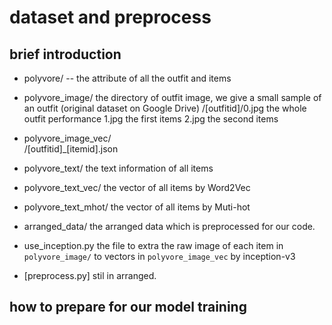 # dataset and preprocess

## brief introduction 

- polyvore/   -- the attribute of all the outfit and items

- polyvore_image/		the directory of outfit image, we give a small sample of an outfit (original dataset on 							Google Drive)
	/[outfitid]/0.jpg   the whole outfit performance
				1.jpg   the first items
				2.jpg   the second items

- polyvore_image_vec/	
	/[outfitid]\_[itemid].json

- polyvore_text/		the text information of all items

- polyvore_text_vec/	the vector of all items by Word2Vec

- polyvore_text_mhot/	the vector of all items by Muti-hot

- arranged_data/		the arranged data which is preprocessed for our code.

- use_inception.py      the file to extra the raw image of each item in `polyvore_image/` to vectors in 									`polyvore_image_vec` by inception-v3

- [preprocess.py]		stil in arranged.


## how to prepare for our model training






